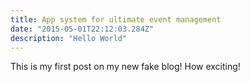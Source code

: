 ```yaml
---
title: App system for ultimate event management
date: "2015-05-01T22:12:03.284Z"
description: "Hello World"
---
```


This is my first post on my new fake blog! How exciting!


